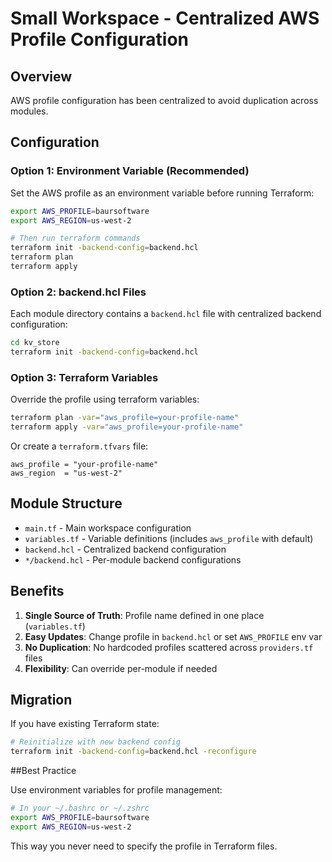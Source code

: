 # Small Workspace - Centralized AWS Profile Configuration

## Overview

AWS profile configuration has been centralized to avoid duplication across modules.

## Configuration

### Option 1: Environment Variable (Recommended)

Set the AWS profile as an environment variable before running Terraform:

```bash
export AWS_PROFILE=baursoftware
export AWS_REGION=us-west-2

# Then run terraform commands
terraform init -backend-config=backend.hcl
terraform plan
terraform apply
```

### Option 2: backend.hcl Files

Each module directory contains a `backend.hcl` file with centralized backend configuration:

```bash
cd kv_store
terraform init -backend-config=backend.hcl
```

### Option 3: Terraform Variables

Override the profile using terraform variables:

```bash
terraform plan -var="aws_profile=your-profile-name"
terraform apply -var="aws_profile=your-profile-name"
```

Or create a `terraform.tfvars` file:

```hcl
aws_profile = "your-profile-name"
aws_region  = "us-west-2"
```

## Module Structure

- `main.tf` - Main workspace configuration
- `variables.tf` - Variable definitions (includes `aws_profile` with default)
- `backend.hcl` - Centralized backend configuration
- `*/backend.hcl` - Per-module backend configurations

## Benefits

1. **Single Source of Truth**: Profile name defined in one place (`variables.tf`)
2. **Easy Updates**: Change profile in `backend.hcl` or set `AWS_PROFILE` env var
3. **No Duplication**: No hardcoded profiles scattered across `providers.tf` files
4. **Flexibility**: Can override per-module if needed

## Migration

If you have existing Terraform state:

```bash
# Reinitialize with new backend config
terraform init -backend-config=backend.hcl -reconfigure
```

##Best Practice

Use environment variables for profile management:

```bash
# In your ~/.bashrc or ~/.zshrc
export AWS_PROFILE=baursoftware
export AWS_REGION=us-west-2
```

This way you never need to specify the profile in Terraform files.

